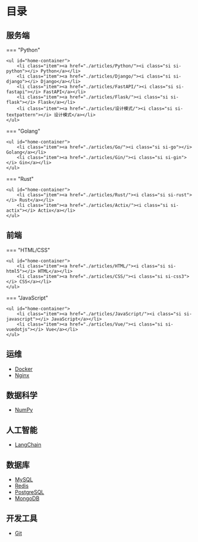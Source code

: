 # 目录

## 服务端

=== "Python"

    <ul id="home-container">
        <li class="item"><a href="./articles/Python/"><i class="si si-python"></i> Python</a></li>
        <li class="item"><a href="./articles/Django/"><i class="si si-django"></i> Django</a></li>
        <li class="item"><a href="./articles/FastAPI/"><i class="si si-fastapi"></i> FastAPI</a></li>
        <li class="item"><a href="./articles/Flask/"><i class="si si-flask"></i> Flask</a></li>
        <li class="item"><a href="./articles/设计模式/"><i class="si si-textpattern"></i> 设计模式</a></li>
    </ul>

=== "Golang"

    <ul id="home-container">
        <li class="item"><a href="./articles/Go/"><i class="si si-go"></i> Golang</a></li>
        <li class="item"><a href="./articles/Gin/"><i class="si si-gin"></i> Gin</a></li>
    </ul>

=== "Rust"

    <ul id="home-container">
        <li class="item"><a href="./articles/Rust/"><i class="si si-rust"></i> Rust</a></li>
        <li class="item"><a href="./articles/Actix/"><i class="si si-actix"></i> Actix</a></li>
    </ul>

## 前端

=== "HTML/CSS"

    <ul id="home-container">
        <li class="item"><a href="./articles/HTML/"><i class="si si-html5"></i> HTML</a></li>
        <li class="item"><a href="./articles/CSS/"><i class="si si-css3"></i> CSS</a></li>
    </ul>

=== "JavaScript"

    <ul id="home-container">
        <li class="item"><a href="./articles/JavaScript/"><i class="si si-javascript"></i> JavaScript</a></li>
        <li class="item"><a href="./articles/Vue/"><i class="si si-vuedotjs"></i> Vue</a></li>
    </ul>

## 运维

<ul id="home-container">
    <li class="item"><a href="./articles/Docker/"><i class="si si-docker"></i> Docker</a></li>
    <li class="item"><a href="./articles/Nginx/"><i class="si si-nginx"></i> Nginx</a></li>
</ul>
    
## 数据科学

<ul id="home-container">
    <li class="item"><a href="./articles/NumPy/"><i class="si si-numpy"></i> NumPy</a></li>
</ul>

## 人工智能

<ul id="home-container">
    <li class="item"><a href="./articles/LangChain/"><i class="si si-langchain"></i> LangChain</a></li>
</ul>

## 数据库

<ul id="home-container">
    <li class="item"><a href="./articles/DataBase/MySQL/"><i class="si si-mysql"></i> MySQL</a></li>
    <li class="item"><a href="./articles/DataBase/Redis/"><i class="si si-redis"></i> Redis</a></li>
    <li class="item"><a href="./articles/DataBase/PostgreSQL/"><i class="si si-postgresql"></i> PostgreSQL</a></li>
    <li class="item"><a href="./articles/DataBase/MongoDB/"><i class="si si-mongodb"></i> MongoDB</a></li>
</ul>

## 开发工具

<ul id="home-container">
    <li class="item"><a href="./articles/Git/"><i class="si si-git"></i> Git</a></li>
</ul>
